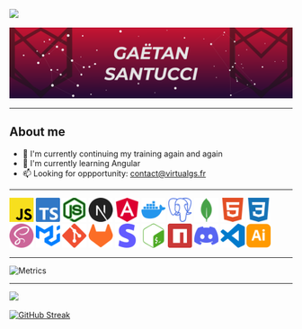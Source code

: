 ![](https://komarev.com/ghpvc/?username=GaetanSantucci&color=c31432&style=for-the-badge)

![](./assets/images/banniere_gith.svg)

---

## About me

-   🔭 I'm currently continuing my training again and again
-   🌱 I'm currently learning Angular
-   📫 Looking for oppportunity: contact@virtualgs.fr

---


<img src="./assets/icons/javascript.svg" width=43px>
<img src="./assets/icons/typescript.svg" width=43px>
<img src="./assets/icons/nodedotjs.svg" width=43px>
<img src="./assets/icons/nextdotjs.svg" width=43px>
<img src="./assets/icons/angular.svg" width=43px>
<img src="./assets/icons/docker.svg" width=43px>
<img src="./assets/icons/postgresql.svg" width=43px>
<img src="./assets/icons/mongodb.svg" width=43px>
<img src="./assets/icons/html5.svg" width=43px>
<img src="./assets/icons/css3.svg" width=43px>
<img src="./assets/icons/sass.svg" width=43px>
<img src="./assets/icons/mui.svg" width=43px>
<img src="./assets/icons/git.svg" width=43px>
<img src="./assets/icons/gitlab.svg" width=43px>
<img src="./assets/icons/stripe.svg" width=43px>
<img src="./assets/icons/gnubash.svg" width=43px>
<img src="./assets/icons/npm.svg" width=43px>
<img src="./assets/icons/discord.svg" width=43px>
<img src="./assets/icons/visualstudiocode.svg" width=43px>
<img src="./assets/icons/adobeillustrator.svg" width=43px>


---

![Metrics](https://metrics.lecoq.io/GaetanSantucci?template=classic&base.header=0&isocalendar=1&languages=1&achievements=1&pagespeed=1&base.indepth=false&base.hireable=false&isocalendar.duration=half-year&languages.limit=8&languages.threshold=0%25&languages.other=false&languages.colors=github&languages.sections=most-used&languages.indepth=false&languages.analysis.timeout=15&languages.categories=markup%2C%20programming&languages.recent.categories=markup%2C%20programming&languages.recent.load=300&languages.recent.days=14&achievements.threshold=C&achievements.secrets=true&achievements.display=detailed&achievements.limit=0&pagespeed.url=.user.website&pagespeed.detailed=false&pagespeed.screenshot=false&pagespeed.pwa=false&config.timezone=Europe%2FParis)

---

![](https://github-readme-stats.vercel.app/api?username=GaetanSantucci&hide=contribs&count_private=true&show_icons=true&theme=aura)

[![GitHub Streak](https://github-readme-streak-stats.herokuapp.com?user=GaetanSantucci&theme=vision-friendly-dark&date_format=j%20M%5B%20Y%5D&fire=00DDB9)](https://git.io/streak-stats)


